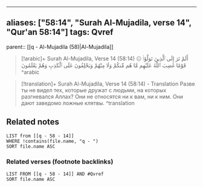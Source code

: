 
---
aliases: ["58:14", "Surah Al-Mujadila, verse 14", "Qur'an 58:14"]
tags: Qvref
---

parent:: [[q - Al-Mujadila (58)|Al-Mujadila]]

> [!arabic]+ Surah Al-Mujadila, Verse 14 (58:14)
> <span class="quran-arabic">۞ أَلَمْ تَرَ إِلَى ٱلَّذِينَ تَوَلَّوْا۟ قَوْمًا غَضِبَ ٱللَّهُ عَلَيْهِم مَّا هُم مِّنكُمْ وَلَا مِنْهُمْ وَيَحْلِفُونَ عَلَى ٱلْكَذِبِ وَهُمْ يَعْلَمُونَ</span>
^arabic

> [!translation]+ Surah Al-Mujadila, Verse 14 (58:14) - Translation
> Разве ты не видел тех, которые дружат с людьми, на которых разгневался Аллах? Они не относятся ни к вам, ни к ним. Они дают заведомо ложные клятвы.
^translation



## Related notes
```dataview
LIST from [[q - 58 - 14]]
WHERE !contains(file.name, "q - ")
SORT file.name ASC
```

### Related verses (footnote backlinks)
```dataview
LIST FROM [[q - 58 - 14]] AND #Qvref
SORT file.name ASC
```

